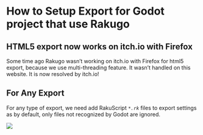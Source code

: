 # How to Setup Export for Godot project that use Rakugo


## HTML5 export now works on itch.io with Firefox

Some time ago Rakugo wasn’t working on itch.io with Firefox for html5 export, because we use multi-threading feature. It wasn’t handled on this website. It is now resolved by itch.io!

## For Any Export

For any type of export, we need add RakuScript  *`*.rk`* files to export settings as by default, only files not recognized by Godot are ignored.

![](export-resources.png)
